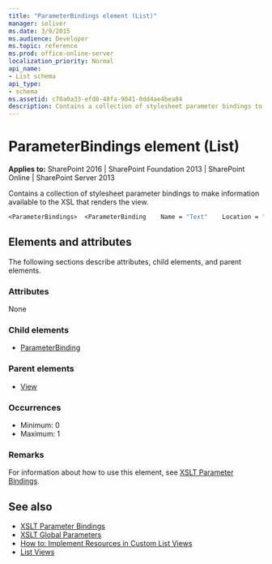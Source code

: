 ```yaml
---
title: "ParameterBindings element (List)"
manager: soliver
ms.date: 3/9/2015
ms.audience: Developer
ms.topic: reference
ms.prod: office-online-server
localization_priority: Normal
api_name:
- List schema
api_type:
- schema
ms.assetid: c70a0a33-efd8-48fa-9841-0dd4ae4bea84
description: Contains a collection of stylesheet parameter bindings to make information available to the XSL that renders the view.
---
```


# ParameterBindings element (List)

**Applies to:** SharePoint 2016 | SharePoint Foundation 2013 | SharePoint Online | SharePoint Server 2013
  
Contains a collection of stylesheet parameter bindings to make information available to the XSL that renders the view.
  
```vb
<ParameterBindings>  <ParameterBinding    Name = "Text"    Location = "Text" /></ParameterBindings>
```

## Elements and attributes

The following sections describe attributes, child elements, and parent elements.

### Attributes

None
   
### Child elements

- [ParameterBinding](parameterbinding-element-list.md)
   
### Parent elements

- [View](view-element-list.md)
   
### Occurrences

- Minimum: 0
- Maximum: 1  
   
### Remarks

For information about how to use this element, see [XSLT Parameter Bindings](https://msdn.microsoft.com/library/0e63af9c-c94b-4425-8b93-989dad1dd49d%28Office.15%29.aspx).
  
## See also

- [XSLT Parameter Bindings](https://msdn.microsoft.com/library/0e63af9c-c94b-4425-8b93-989dad1dd49d%28Office.15%29.aspx)
- [XSLT Global Parameters](https://msdn.microsoft.com/library/13abde86-c820-42bd-863a-c9c8829255a6%28Office.15%29.aspx) 
- [How to: Implement Resources in Custom List Views](https://msdn.microsoft.com/library/f8a01a0b-0538-4c4a-b2af-30c3f7f1ff4b%28Office.15%29.aspx) 
- [List Views](https://msdn.microsoft.com/library/43e6ba7e-eddb-418a-a570-c0815016fc17%28Office.15%29.aspx)

